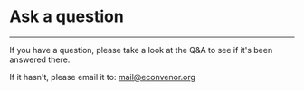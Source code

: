 # Ask a question

---

If you have a question, please take a look at the Q&A to see if it's been answered there.

If it hasn't, please email it to: mail@econvenor.org
